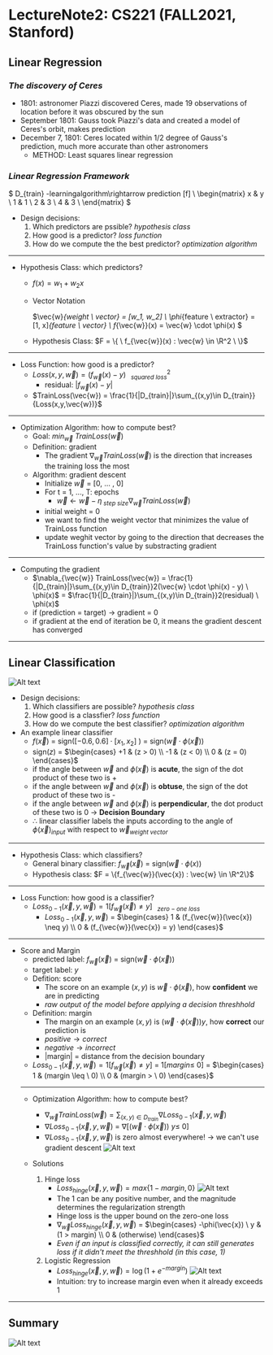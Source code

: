 # LectureNote2: CS221 (FALL2021, Stanford)

## Linear Regression

### *The discovery of Ceres*
- 1801: astronomer Piazzi discovered Ceres, made 19 observations of location before it was obscured by the sun
- September 1801: Gauss took Piazzi's data and created a model of Ceres's orbit, makes prediction
- December 7, 1801: Ceres located within 1/2 degree of Gauss's prediction, much more accurate than other astronomers
  - METHOD: Least squares linear regression

### *Linear Regression Framework*
$
D_{train} -learningalgorithm\rightarrow prediction [f] \\
\begin{matrix}
x & y \\
1 & 1 \\
2 & 3 \\
4 & 3 \\
\end{matrix}
$ 

- Design decisions:
  1. Which predictors are pssible? *hypothesis class*
  2. How good is a predictor? *loss function*
  3. How do we compute the the best predictor? *optimization algorithm*
---
- Hypothesis Class: which predictors?
  - $f(x) = w_1+ w_2x$
  - Vector Notation
  
    $\vec{w}_{weight \ vector} = [w_1, w_2] \\
    \phi_{feature \ extractor} = [1, x]_{feature \ vector} \\
    f_{\vec{w}}(x) = \vec{w} \cdot \phi(x)
    $  
  - Hypothesis Class: $F = \{ \ f_{\vec{w}}(x) : \vec{w} \in \R^2 \ \}$
---
- Loss Function: how good is a predictor?
  - $Loss(x, y, \vec{w}) = (f_{\vec{w}}(x) - y)^2_{ \ \ \ squared \ loss}$
    - residual: $|f_{\vec{w}}(x) - y|$
  - $TrainLoss(\vec{w}) = \frac{1}{|D_{train}|}\sum_{(x,y)\in D_{train}}{Loss(x,y,\vec{w})}$
---
- Optimization Algorithm: how to compute best?
  - Goal: $min_{\vec{w}} \ TrainLoss(\vec{w})$
  - Definition: gradient
    - The gradient $\nabla_{\vec{w}} TrainLoss(\vec{w})$ is the direction that increases the training loss the most
  - Algorithm: gradient descent
    - Initialize $\vec{w}$ = [0, ... , 0]
    - For t = 1, ..., T: epochs
      - $\vec{w} \leftarrow \vec{w} - \eta_{ \ step \ size} \nabla_{\vec{w}} TrainLoss(\vec{w})$
    - initial weight = 0
    - we want to find the weight vector that minimizes the value of TrainLoss function
    - update weghit vector by going to the direction that decreases the TrainLoss function's value by substracting gradient
---
- Computing the gradient
  - $\nabla_{\vec{w}} TrainLoss(\vec{w}) = \frac{1}{|D_{train}|}\sum_{(x,y)\in D_{train}}2(\vec{w} \cdot \phi(x) - y) \ \phi(x)$ = $\frac{1}{|D_{train}|}\sum_{(x,y)\in D_{train}}2(residual) \ \phi(x)$
  - if (prediction = target) $\rightarrow$ gradient = 0
  - if gradient at the end of iteration be 0, it means the gradient descent has converged
---

## Linear Classification
![Alt text](image-1.png)
- Design decisions:
  1. Which classifiers are possible? *hypothesis class*
  2. How good is a classfier? *loss function*
  3. How do we compute the best classifier? *optimization algorithm*
- An example linear classifier
  - $f(\vec{x})$ = sign$([-0.6, 0.6] \cdot [x_1, x_2] \ )$ = sign($\vec{w} \cdot \phi(\vec{x})$)
  - sign($z$) = $\begin{cases} 
    +1 &  (z > 0) \\
    -1 &  (z < 0) \\
    0 &  (z = 0)
  \end{cases}$
  - if the angle between $\vec{w}$ and $\phi(\vec{x})$ is **acute**, the sign of the dot product of these two is +
  - if the angle between $\vec{w}$ and $\phi(\vec{x})$ is **obtuse**, the sign of the dot product of these two is -
  - if the angle between $\vec{w}$ and $\phi(\vec{x})$ is **perpendicular**, the dot product of these two is 0 $\rightarrow$ **Decision Boundary**
  - $\therefore$ linear classifier labels the inputs according to the angle of $\phi(\vec{x})_{input}$ with respect to $\vec{w}_{weight \ vector}$
---
- Hypothesis Class: which classifiers?
  - General binary classifier: $f_{\vec{w}}(\vec{x})$ = sign($\vec{w} \cdot \phi(x)$)
  - Hypothesis class: $F = \{f_{\vec{w}}(\vec{x}) : \vec{w} \in \R^2\}$
---
- Loss Function: how good is a classifier?
  - $Loss_{0-1}(\vec{x}, y, \vec{w}) = 1[f_{\vec{w}}(\vec{x}) \neq y]_{ \ \ \ zero-one \ loss}$
    - $Loss_{0-1}(\vec{x}, y, \vec{w})$ = $\begin{cases} 
    1 &  (f_{\vec{w}}(\vec{x}) \neq y) \\
    0 &  (f_{\vec{w}}(\vec{x}) = y) 
  \end{cases}$

---
- Score and Margin
  - predicted label: $f_{\vec{w}}(\vec{x})$ = sign($\vec{w} \cdot \phi(\vec{x})$)
  - target label: $y$
  - Defition: score
    - The score on an example ($x, y$) is $\vec{w} \cdot \phi(\vec{x})$, how **confident** we are in predicting
    - *raw output of the model before applying a decision threshhold*
  - Definition: margin
    - The margin on an example ($x, y$) is $(\vec{w} \cdot \phi(\vec{x}))y$, how **correct** our prediction is
    - $positive \rightarrow correct$
    - $negative \rightarrow incorrect$
    - |margin| = distance from the decision boundary
  - $Loss_{0-1}(\vec{x}, y, \vec{w}) = 1[f_{\vec{w}}(\vec{x}) \neq y]$ = $1[margin \leq \ 0]$ = $\begin{cases} 
    1 &  (margin \leq \ 0) \\
    0 &  (margin > \ 0) 
  \end{cases}$
  ---
  - Optimization Algorithm: how to compute best?
    - $\nabla_{\vec{w}} TrainLoss(\vec{w}) = \sum_{(x,y)\in D_{train}} \nabla Loss_{0-1}(\vec{x}, y, \vec{w})$
    - $\nabla Loss_{0-1}(\vec{x}, y, \vec{w})$ = $\nabla [(\vec{w} \cdot \phi(\vec{x})) \ y \leq \ 0]$
    - $\nabla Loss_{0-1}(\vec{x}, y, \vec{w})$ is zero almost everywhere! $\rightarrow$ we can't use gradient descent
     ![Alt text](image.png)

  - Solutions
    1. Hinge loss
       - $Loss_{hinge}(\vec{x}, y, \vec{w}) = max\{1 - margin, 0\}$
       ![Alt text](image-2.png)
       - The 1 can be any positive number, and the magnitude determines the regularization strength
       - Hinge loss is the upper bound on the zero-one loss
       - $\nabla_{\vec{w}} Loss_{hinge}(\vec{x}, y, \vec{w})$ = $\begin{cases} 
    -\phi(\vec{x}) \ y &  (1 > margin) \\
    0 &  (otherwise) 
  \end{cases}$
       - *Even if an input is classified correctly, it can still generates loss if it didn't meet the threshhold (in this case, 1)*
    1. Logistic Regression
       - $Loss_{hinge}(\vec{x}, y, \vec{w}) = \log(1 + e^{-margin})$
       ![Alt text](image-3.png)
       - Intuition: try to increase margin even when it already exceeds 1   
---
## Summary
![Alt text](image-4.png)
